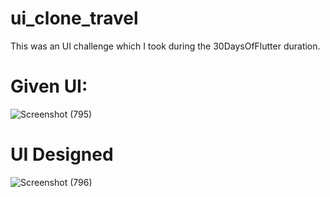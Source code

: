 # ui_clone_travel

This was an UI challenge which I took during the 30DaysOfFlutter duration.
# Given UI:
![Screenshot (795)](https://user-images.githubusercontent.com/81528176/173521381-8ed4721a-40e1-49b1-b614-c7a611149fde.png)

# UI Designed
![Screenshot (796)](https://user-images.githubusercontent.com/81528176/173521205-b259836d-cc85-448b-9843-f5d29e42bf13.png)
